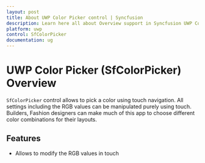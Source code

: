 ```yaml
---
layout: post
title: About UWP Color Picker control | Syncfusion
description: Learn here all about Overview support in Syncfusion UWP Color Picker (SfColorPicker) control and more.
platform: uwp
control: SfColorPicker
documentation: ug
---
```


# UWP Color Picker (SfColorPicker) Overview

`SfColorPicker` control allows to pick a color using touch navigation. All settings including the RGB values can be manipulated purely using touch. Builders, Fashion designers can make much of this app to choose different color combinations for their layouts.

## Features

* Allows to modify the RGB values in touch

